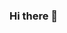 ### Hi there 👋

<!--
**renotify/renotify** is a ✨ _special_ ✨ repository because its `README.md` (this file) appears on your GitHub profile.

[![ReNotifyy's github stats](https://github-readme-stats.vercel.app/api?username=renotify)](https://github.com/anuraghazra/github-readme-stats)
